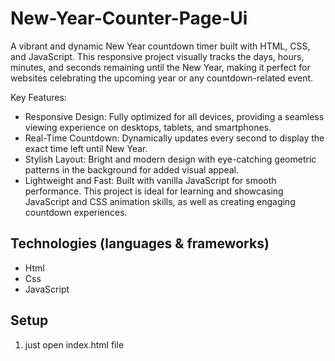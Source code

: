 # New-Year-Counter-Page-Ui

A vibrant and dynamic New Year countdown timer built with HTML, CSS, and JavaScript. This responsive project visually tracks the days, hours, minutes, and seconds remaining until the New Year, making it perfect for websites celebrating the upcoming year or any countdown-related event.

Key Features:
- Responsive Design: Fully optimized for all devices, providing a seamless viewing experience on desktops, tablets, and smartphones.
- Real-Time Countdown: Dynamically updates every second to display the exact time left until New Year.
- Stylish Layout: Bright and modern design with eye-catching geometric patterns in the background for added visual appeal.
- Lightweight and Fast: Built with vanilla JavaScript for smooth performance.
This project is ideal for learning and showcasing JavaScript and CSS animation skills, as well as creating engaging countdown experiences.

## Technologies (languages & frameworks)

- Html
- Css
- JavaScript

## Setup

1. just open index.html file
